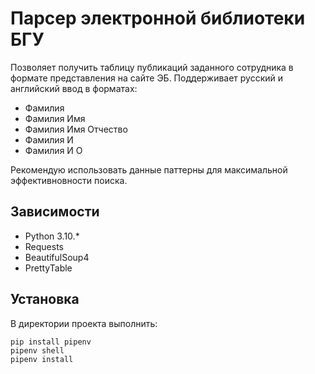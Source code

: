 # Парсер электронной библиотеки БГУ  
Позволяет получить таблицу публикаций заданного сотрудника в формате представления на сайте ЭБ. Поддерживает русский и английский ввод в форматах: 
- Фамилия
- Фамилия Имя
- Фамилия Имя Отчество
- Фамилия И
- Фамилия И О  


Рекомендую использовать данные паттерны для максимальной эффективновности поиска.  

## Зависимости
- Python 3.10.*
- Requests
- BeautifulSoup4
- PrettyTable  

## Установка
В директории проекта выполнить:
```
pip install pipenv
pipenv shell
pipenv install
```
